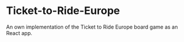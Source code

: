 # Ticket-to-Ride-Europe
An own implementation of the Ticket to Ride Europe board game as an React app.
